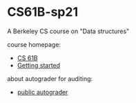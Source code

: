# CS61B-sp21
A Berkeley CS course on "Data structures"

course homepage: 

- [CS 61B](https://sp21.datastructur.es/)
- [Getting started](https://sp21.datastructur.es/materials/guides/getting-started)


about autograder for auditing: 

- [public autograder](https://fa20.datastructur.es/about.html#auditing-cs61b)
